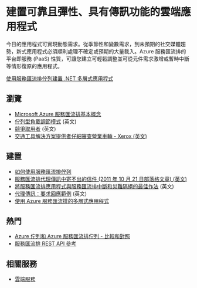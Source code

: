 <properties 
	pageTitle="建置可靠且彈性、具有傳訊功能的雲端應用程式" 
	description="了解如何在 Microsoft Azure 中建置可靠且彈性、具有傳訊功能的雲端應用程式。" 
	services="service-bus" 
	authors="sethmanheim" 
	manager="timlt" 
	editor="" 
	documentationCenter=""/>

<tags 
	ms.service="service-bus" 
	ms.workload="tbd" 
	ms.tgt_pltfrm="na" 
	ms.devlang="multiple" 
	ms.topic="article" 
	ms.date="07/02/2015" 
	ms.author="sethm"/>

# 建置可靠且彈性、具有傳訊功能的雲端應用程式 
 
今日的應用程式可實現動態需求。從季節性和變數需求，到未預期的社交媒體趨勢，新式應用程式必須順利處理不確定或預期的大量載入。Azure 服務匯流排的平台即服務 (PaaS) 性質，可讓您建立可輕鬆調整並可從元件需求激增或暫時中斷等情形復原的應用程式。
 
[使用服務匯流排佇列建置 .NET 多層式應用程式](cloud-services-dotnet-multi-tier-app-using-service-bus-queues.md)
 
## 瀏覽

- [Microsoft Azure 服務匯流排基本概念](fundamentals-service-bus-hybrid-solutions.md)
- [佇列型負載調節模式](http://msdn.microsoft.com/library/dn589783.aspx) (英文)
- [競爭取用者](http://msdn.microsoft.com/library/dn568101.aspx) (英文)
- [交通工具解決方案提供者仔細審查營業車輛 - Xerox (英文)](http://www.microsoft.com/casestudies/Case_Study_Detail.aspx?CaseStudyID=710000000945)
 
## 建置

- [如何使用服務匯流排佇列](service-bus-dotnet-how-to-use-queues.md) 
- [服務匯流排代理傳訊中寄不出的信件 (2011 年 10 月 21 日部落格文章) (英文)](http://geekswithblogs.net/asmith/articles/147398.aspx) 
- [將服務匯流排應用程式與服務匯流排中斷和災難隔絕的最佳作法](http://msdn.microsoft.com/library/azure/jj554355.aspx) (英文)
- [代理傳訊：要求回應範例](http://code.msdn.microsoft.com/windowsazure/Brokered-Messaging-Request-2b4ff5d8) (英文) 
- [使用 Azure 服務匯流排的多層式應用程式](cloud-services-dotnet-multi-tier-app-using-service-bus-queues.md)
 
## 熱門

- [Azure 佇列和 Azure 服務匯流排佇列 - 比較和對照](service-bus-azure-and-service-bus-queues-compared-contrasted.md)
- [服務匯流排 REST API 參考](http://msdn.microsoft.com/library/azure/hh780717.aspx)

## 相關服務

- [雲端服務](http://azure.microsoft.com/documentation/services/cloud-services/) 
 

<!---HONumber=July15_HO2-->